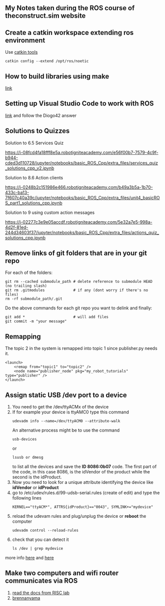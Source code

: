 ## My Notes taken during the ROS course of theconstruct.sim website

## Create a catkin workspace extending ros environment

Use [catkin tools](https://catkin-tools.readthedocs.io/en/latest/quick_start.html)

```
catkin config --extend /opt/ros/noetic
```

## How to build libraries using make
[link](https://github.com/ethz-asl/libpointmatcher/blob/master/doc/CompilationUbuntu.md)

## Setting up Visual Studio Code to work with ROS
[link](https://answers.ros.org/question/256565/how-to-add-ros-to-path-in-vs-code/)
and follow the Diogo42 answer

## Solutions to Quizzes
Solution to 6.5 Services Quiz 

https://i-08fcd4fa18fff8e5a.robotigniteacademy.com/e56f00b7-7579-4c9f-b944-cded3d110728/jupyter/notebooks/basic_ROS_Cpp/extra_files/services_quiz_solutions_cpp_v2.ipynb

Solution to 8.6 Action clients

https://i-0248b2c151986e466.robotigniteacademy.com/b49a3b5a-1b70-433c-ba13-7f607c40a39c/jupyter/notebooks/basic_ROS_Cpp/extra_files/unit4_basicROS_part1_solutions_cpp.ipynb

Solution to 9 using custom action messages

https://i-02277c3e9e05accdf.robotigniteacademy.com/5e32a7e5-998a-4d2f-81ed-244d34603f37/jupyter/notebooks/basic_ROS_Cpp/extra_files/actions_quiz_solutions_cpp.ipynb

## Remove links of git folders that are in your git repo
For each of the folders:
```
git rm --cached submodule_path # delete reference to submodule HEAD (no trailing slash)
git rm .gitmodules             # if any (dont worry if there's no files)
rm -rf submodule_path/.git     
```
Do the above commands for each git repo you want to delink and finally:
```
git add *                      # will add files 
git commit -m "your message"
```
## Remapping 
The topic 2 in the system is remapped into topic 1 since publisher.py needs it.
```
<launch>
    <remap from="topic1" to="topic2" />
    <node name="publisher_node" pkg="my_robot_tutorials" type="publisher" />
</launch>
```
<remap from="EXPRECTED TOPIC FROM BELOW" to="THE TOPIC YOU HAVE" />

## Assign static USB /dev port to a device

1. You need to get the /dev/ttyACMx of the device
2. If for example your device is ttyAMC0 type this command
    ```
    udevadm info --name=/dev/ttyACM0 --attribute-walk
    ```
    An alternative process might be to use the command 
    ```
    usb-devices
    ``` 
    or 
    ```
    lsusb or dmesg
    ```
    to list all the devices and save the **ID 8086:0b07** code. The first part of the code, in this case 8086, is the idVendor of the product while the second is the idProduct.
3. Now you need to look for a unique attribute identifying the device like **idVendor** or **idProduct** 
4. go to /etc/udev/rules.d/99-udsb-serial.rules (create of edit) and type the following lines
    ```
    KERNEL=="ttyACM*", ATTRS{idProduct}=="0043", SYMLINK+="mydevice"
    ```
 5. reload the udevam rules and plug/unplug the device or **reboot** the computer
    ```
    udevadm control --reload-rules
    ```
 6. check that you can detect it
    ```
    ls /dev | grep mydevice
    ```
 more info [here](https://github.com/gmp-prem/assigning-static-port-ubuntu/blob/main/README.md) and [here](https://msadowski.github.io/linux-static-port/)

## Make two computers and wifi router communicates via ROS

1. [read the docs from RISC lab](https://risc.readthedocs.io/2-ros-network-wifi-ethernet.html)
2. [brennanyama](https://github.com/brennanyama/RobotOperatingSystem/wiki/ROS-network-setup-between-two-devices-via-ethernet-cable)
